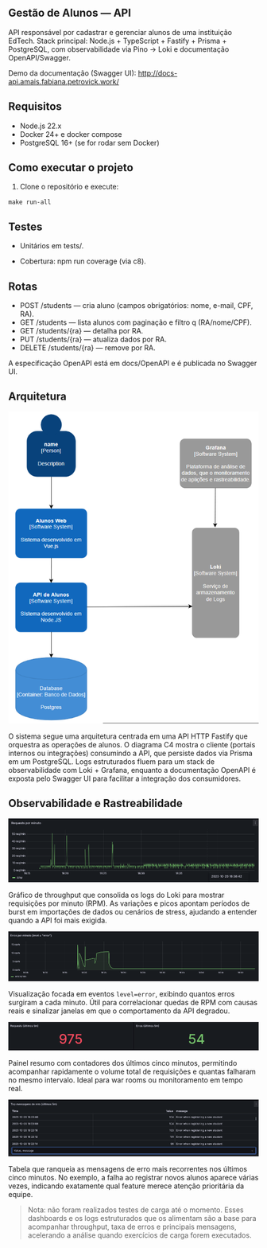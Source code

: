 ## Gestão de Alunos — API

API responsável por cadastrar e gerenciar alunos de uma instituição EdTech.
Stack principal: Node.js + TypeScript + Fastify + Prisma + PostgreSQL, com observabilidade via Pino → Loki e documentação OpenAPI/Swagger.

Demo da documentação (Swagger UI): http://docs-api.amais.fabiana.petrovick.work/

## Requisitos

- Node.js 22.x
- Docker 24+ e docker compose
- PostgreSQL 16+ (se for rodar sem Docker)

## Como executar o projeto

1) Clone o repositório e execute:
```
make run-all
```

## Testes

- Unitários em tests/.

- Cobertura: npm run coverage (via c8).

## Rotas

- POST /students — cria aluno (campos obrigatórios: nome, e-mail, CPF, RA).
- GET /students — lista alunos com paginação e filtro q (RA/nome/CPF).
- GET /students/{ra} — detalha por RA.
- PUT /students/{ra} — atualiza dados por RA.
- DELETE /students/{ra} — remove por RA.

A especificação OpenAPI está em docs/OpenAPI e é publicada no Swagger UI.


## Arquitetura

![Diagrama C4](docs/Architecture/c4.png)

O sistema segue uma arquitetura centrada em uma API HTTP Fastify que orquestra as operações de alunos. O diagrama C4 mostra o cliente (portais internos ou integrações) consumindo a API, que persiste dados via Prisma em um PostgreSQL. Logs estruturados fluem para um stack de observabilidade com Loki + Grafana, enquanto a documentação OpenAPI é exposta pelo Swagger UI para facilitar a integração dos consumidores.

## Observabilidade e Rastreabilidade

![Requests por minuto](docs/Observability-Rastreability/request_per_second.png)

Gráfico de throughput que consolida os logs do Loki para mostrar requisições por minuto (RPM). As variações e picos apontam períodos de burst em importações de dados ou cenários de stress, ajudando a entender quando a API foi mais exigida.

![Erros por minuto](docs/Observability-Rastreability/errors_per_second.png)

Visualização focada em eventos `level=error`, exibindo quantos erros surgiram a cada minuto. Útil para correlacionar quedas de RPM com causas reais e sinalizar janelas em que o comportamento da API degradou.

![Requests vs erros (últimos 5m)](docs/Observability-Rastreability/qtd_requests_erros.png)

Painel resumo com contadores dos últimos cinco minutos, permitindo acompanhar rapidamente o volume total de requisições e quantas falharam no mesmo intervalo. Ideal para war rooms ou monitoramento em tempo real.

![Top mensagens de erro](docs/Observability-Rastreability/top_mensagens_erro.png)

Tabela que ranqueia as mensagens de erro mais recorrentes nos últimos cinco minutos. No exemplo, a falha ao registrar novos alunos aparece várias vezes, indicando exatamente qual feature merece atenção prioritária da equipe.

> Nota: não foram realizados testes de carga até o momento. Esses dashboards e os logs estruturados que os alimentam são a base para acompanhar throughput, taxa de erros e principais mensagens, acelerando a análise quando exercícios de carga forem executados.
